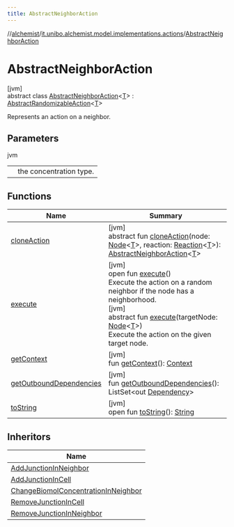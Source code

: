 ```yaml
---
title: AbstractNeighborAction
---
```

//[alchemist](../../../index.html)/[it.unibo.alchemist.model.implementations.actions](../index.html)/[AbstractNeighborAction](index.html)



# AbstractNeighborAction



[jvm]\
abstract class [AbstractNeighborAction](index.html)<[T](index.html)> : [AbstractRandomizableAction](../-abstract-randomizable-action/index.html)<[T](../../it.unibo.alchemist.model.interfaces/-environment/index.html)> 

Represents an action on a neighbor.



## Parameters


jvm

| | |
|---|---|
| <T> | the concentration type. |



## Functions


| Name | Summary |
|---|---|
| [cloneAction](clone-action.html) | [jvm]<br>abstract fun [cloneAction](clone-action.html)(node: [Node](../../it.unibo.alchemist.model.interfaces/-node/index.html)<[T](../../it.unibo.alchemist.model.interfaces/-environment/index.html)>, reaction: [Reaction](../../it.unibo.alchemist.model.interfaces/-reaction/index.html)<[T](../../it.unibo.alchemist.model.interfaces/-environment/index.html)>): [AbstractNeighborAction](index.html)<[T](../../it.unibo.alchemist.model.interfaces/-environment/index.html)> |
| [execute](execute.html) | [jvm]<br>open fun [execute](execute.html)()<br>Execute the action on a random neighbor if the node has a neighborhood.<br>[jvm]<br>abstract fun [execute](execute.html)(targetNode: [Node](../../it.unibo.alchemist.model.interfaces/-node/index.html)<[T](../../it.unibo.alchemist.model.interfaces/-environment/index.html)>)<br>Execute the action on the given target node. |
| [getContext](get-context.html) | [jvm]<br>fun [getContext](get-context.html)(): [Context](../../it.unibo.alchemist.model.interfaces/-context/index.html) |
| [getOutboundDependencies](../-abstract-action/get-outbound-dependencies.html) | [jvm]<br>fun [getOutboundDependencies](../-abstract-action/get-outbound-dependencies.html)(): ListSet<out [Dependency](../../it.unibo.alchemist.model.interfaces/-dependency/index.html)> |
| [toString](../-abstract-action/to-string.html) | [jvm]<br>open fun [toString](../-abstract-action/to-string.html)(): [String](https://docs.oracle.com/javase/8/docs/api/java/lang/String.html) |


## Inheritors


| Name |
|---|
| [AddJunctionInNeighbor](../-add-junction-in-neighbor/index.html) |
| [AddJunctionInCell](../-add-junction-in-cell/index.html) |
| [ChangeBiomolConcentrationInNeighbor](../-change-biomol-concentration-in-neighbor/index.html) |
| [RemoveJunctionInCell](../-remove-junction-in-cell/index.html) |
| [RemoveJunctionInNeighbor](../-remove-junction-in-neighbor/index.html) |

